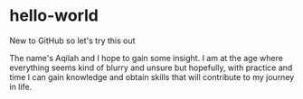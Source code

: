 # hello-world
New to GitHub so let's try this out

The name's Aqilah and I hope to gain some insight. I am at the age where everything seems kind of blurry and unsure but 
hopefully, with practice and time I can gain knowledge and obtain skills that will contribute to my journey in life.
